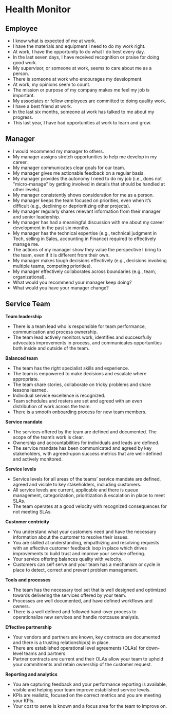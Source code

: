 
# Health Monitor
## Employee

- I know what is expected of me at work.
- I have the materials and equipment I need to do my work right.
- At work, I have the opportunity to do what I do best every day.
- In the last seven days, I have received recognition or praise for doing good work.
- My supervisor, or someone at work, seems to care about me as a person.
- There is someone at work who encourages my development.
- At work, my opinions seem to count.
- The mission or purpose of my company makes me feel my job is important.
- My associates or fellow employees are committed to doing quality work.
- I have a best friend at work.
- In the last six months, someone at work has talked to me about my progress.
- This last year, I have had opportunities at work to learn and grow.

## Manager

- I would recommend my manager to others.
- My manager assigns stretch opportunities to help me develop in my career.
- My manager communicates clear goals for our team.
- My manager gives me actionable feedback on a regular basis.
- My manager provides the autonomy I need to do my job (i.e., does not "micro-manage" by getting involved in details that should be handled at other levels).
- My manager consistently shows consideration for me as a person.
- My manager keeps the team focused on priorities, even when it’s difficult (e.g., declining or deprioritizing other projects).
- My manager regularly shares relevant information from their manager and senior leadership.
- My manager has had a meaningful discussion with me about my career development in the past six months.
- My manager has the technical expertise (e.g., technical judgment in Tech, selling in Sales, accounting in Finance) required to effectively manage me.
- The actions of my manager show they value the perspective I bring to the team, even if it is different from their own.
- My manager makes tough decisions effectively (e.g., decisions involving multiple teams, competing priorities).
- My manager effectively collaborates across boundaries (e.g., team, organizational).
- What would you recommend your manager keep doing?
- What would you have your manager change?

## Service Team

**Team leadership** 
- There is a team lead who is responsible for team performance, communication and process ownership. 
- The team lead actively monitors work, identifies and successfully advocates improvements in process, and communicates opportunities both inside and outside of the team.

**Balanced team** 
- The team has the right specialist skills and experience. 
- The team is empowered to make decisions and escalate where appropriate. 
- The team share stories, collaborate on tricky problems and share lessons learned.
- Individual service excellence is recognized.
- Team schedules and rosters are set and agreed with an even distribution of work across the team. 
- There is a smooth onboarding process for new team members.

**Service mandate**
- The services offered by the team are defined and documented. The scope of the team’s work is clear.
- Ownership and accountabilities for individuals and leads are defined. 
- The service mandate has been communicated and agreed by key stakeholders, with agreed-upon success metrics that are well-defined and actively monitored.

**Service levels**
- Service levels for all areas of the teams’ service mandate are defined, agreed and visible to key stakeholders, including customers.
- All service levels are current, applicable and there is queue management, categorization, prioritization & escalation in place to meet SLAs. 
- The team operates at a good velocity with recognized consequences for not meeting SLAs.

**Customer centricity**
- You understand what your customers need and have the necessary information about the customer to resolve their issues. 
- You are skilled at understanding, empathizing and resolving requests with an effective customer feedback loop in place which drives improvements to build trust and
improve your service offering. 
- Your service offering balances quality with velocity.
- Customers can self serve and your team has a mechanism or cycle in place to detect, correct and prevent problem management. 

**Tools and processes**
- The team has the necessary tool set that is well designed and optimized towards delivering the services offered by your team.
- Processes are well documented, and have defined workflows and owners. 
- There is a well defined and followed hand-over process to operationalize new services and handle rootcause analysis.

**Effective partnership**
- Your vendors and partners are known, key contracts are documented and there is a trusting relationship(s) in place.
- There are established operational level agreements (OLAs) for down-level teams and partners. 
- Partner contracts are current and their OLAs allow your team to uphold your commitments and retain ownership of the customer request.

**Reporting and analytics**
- You are capturing feedback and your performance reporting is available, visible and helping your team improve established service levels. 
- KPIs are realistic, focused on the correct metrics and you are meeting your KPIs. 
- Your cost to serve is known and a focus area for the team to improve on.
